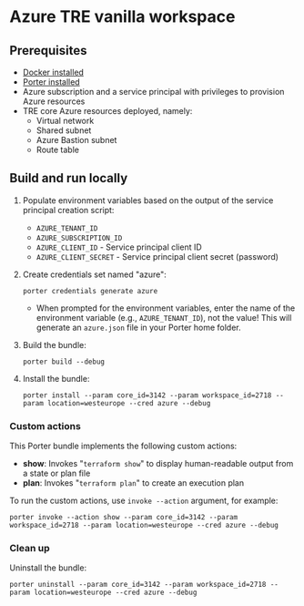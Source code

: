 # Azure TRE vanilla workspace

## Prerequisites

* [Docker installed](https://docs.docker.com/get-docker/)
* [Porter installed](https://porter.sh/install)
* Azure subscription and a service principal with privileges to provision Azure resources
* TRE core Azure resources deployed, namely:
  * Virtual network
  * Shared subnet
  * Azure Bastion subnet
  * Route table

## Build and run locally

1. Populate environment variables based on the output of the service principal creation script:

    * `AZURE_TENANT_ID`
    * `AZURE_SUBSCRIPTION_ID`
    * `AZURE_CLIENT_ID` - Service principal client ID
    * `AZURE_CLIENT_SECRET` - Service principal client secret (password)

1. Create credentials set named "azure":

    ```plaintext
    porter credentials generate azure
    ```

    * When prompted for the environment variables, enter the name of the environment variable (e.g., `AZURE_TENANT_ID`), not the value! This will generate an `azure.json` file in your Porter home folder.

1. Build the bundle:

    ```plaintext
    porter build --debug
    ```

1. Install the bundle:

    ```plaintext
    porter install --param core_id=3142 --param workspace_id=2718 --param location=westeurope --cred azure --debug
    ```

### Custom actions

This Porter bundle implements the following custom actions:

* **show**: Invokes "`terraform show`" to display human-readable output from a state or plan file
* **plan**: Invokes "`terraform plan`" to create an execution plan

To run the custom actions, use `invoke --action` argument, for example:

```plaintext
porter invoke --action show --param core_id=3142 --param workspace_id=2718 --param location=westeurope --cred azure --debug
```

### Clean up

Uninstall the bundle:

```plaintext
porter uninstall --param core_id=3142 --param workspace_id=2718 --param location=westeurope --cred azure --debug
```
